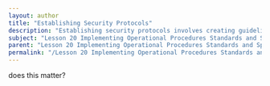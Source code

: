 ```yaml
---
layout: author
title: "Establishing Security Protocols"
description: "Establishing security protocols involves creating guidelines and procedures to protect organizational assets, including data, systems, and network infrastructure. This includes defining user authentication methods, data encryption standards, access control mechanisms, and incident response strategies. By implementing comprehensive security protocols, organizations can mitigate risks, prevent unauthorized access, and ensure compliance with regulatory standards. Regular training and awareness programs for employees are also vital to maintain security vigilance and promote a culture of cybersecurity within the organization."
subject: "Lesson 20 Implementing Operational Procedures Standards and Specifications"
parent: "Lesson 20 Implementing Operational Procedures Standards and Specifications"
permalink: "/Lesson 20 Implementing Operational Procedures Standards and Specifications/Establishing Security Protocols/"
---
```


does this matter?
